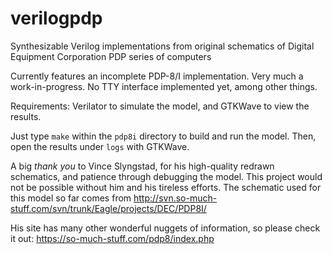 # verilogpdp
Synthesizable Verilog implementations from original schematics of Digital Equipment Corporation PDP series of computers

Currently features an incomplete PDP-8/I implementation. Very much a work-in-progress. 
No TTY interface implemented yet, among other things.

Requirements: Verilator to simulate the model, and GTKWave to view the results.

Just type `make` within the `pdp8i` directory to build and run the model. Then, open the results under `logs` with GTKWave.

A big *thank you* to Vince Slyngstad, for his high-quality redrawn schematics, and patience through
debugging the model. This project would not be possible without him and his tireless efforts. The schematic
used for this model so far comes from http://svn.so-much-stuff.com/svn/trunk/Eagle/projects/DEC/PDP8I/

His site has many other wonderful nuggets of information, so please check it out: https://so-much-stuff.com/pdp8/index.php
